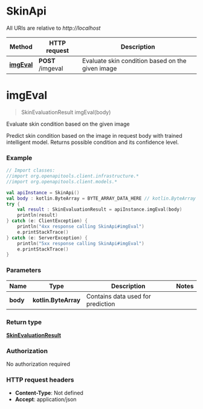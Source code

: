 # SkinApi

All URIs are relative to *http://localhost*

Method | HTTP request | Description
------------- | ------------- | -------------
[**imgEval**](SkinApi.md#imgEval) | **POST** /imgeval | Evaluate skin condition based on the given image


<a id="imgEval"></a>
# **imgEval**
> SkinEvaluationResult imgEval(body)

Evaluate skin condition based on the given image

Predict skin condition based on the image in request body with trained intelligent model. Returns possible condition and its confidence level. 

### Example
```kotlin
// Import classes:
//import org.openapitools.client.infrastructure.*
//import org.openapitools.client.models.*

val apiInstance = SkinApi()
val body : kotlin.ByteArray = BYTE_ARRAY_DATA_HERE // kotlin.ByteArray | Contains data used for prediction
try {
    val result : SkinEvaluationResult = apiInstance.imgEval(body)
    println(result)
} catch (e: ClientException) {
    println("4xx response calling SkinApi#imgEval")
    e.printStackTrace()
} catch (e: ServerException) {
    println("5xx response calling SkinApi#imgEval")
    e.printStackTrace()
}
```

### Parameters

Name | Type | Description  | Notes
------------- | ------------- | ------------- | -------------
 **body** | **kotlin.ByteArray**| Contains data used for prediction |

### Return type

[**SkinEvaluationResult**](SkinEvaluationResult.md)

### Authorization

No authorization required

### HTTP request headers

 - **Content-Type**: Not defined
 - **Accept**: application/json

